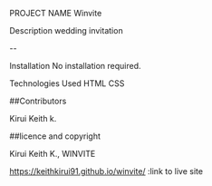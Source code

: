 
PROJECT NAME
Winvite

Description
wedding invitation

--

Installation
No installation required.


Technologies Used
HTML
CSS

##Contributors

Kirui Keith k.

##licence and copyright

Kirui Keith K., WINVITE

https://keithkirui91.github.io/winvite/ :link to live site
